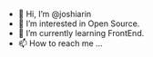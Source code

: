 - 👋 Hi, I’m @joshiarin
- 👀 I’m interested in Open Source.
- 🌱 I’m currently learning FrontEnd.
- 📫 How to reach me ...
